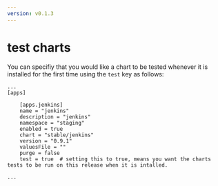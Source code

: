 ```yaml
---
version: v0.1.3
---
```


# test charts

You can specifiy that you would like a chart to be tested whenever it is installed for the first time using the `test` key as follows:

```
...
[apps]

    [apps.jenkins]
    name = "jenkins" 
    description = "jenkins"
    namespace = "staging" 
    enabled = true 
    chart = "stable/jenkins" 
    version = "0.9.1" 
    valuesFile = "" 
    purge = false 
    test = true  # setting this to true, means you want the charts tests to be run on this release when it is intalled. 

...
``` 